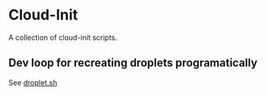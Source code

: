 # Cloud-Init

A collection of cloud-init scripts.

## Dev loop for recreating droplets programatically

See [droplet.sh](droplet.sh)
